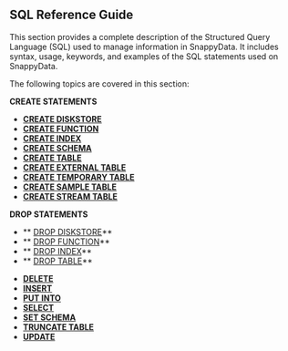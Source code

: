 ## SQL Reference Guide

This section provides a complete description of the Structured Query Language (SQL) used to manage information in SnappyData. It includes syntax, usage, keywords, and examples of the SQL statements used on SnappyData.

The following topics are covered in this section:

**CREATE STATEMENTS**</br>
 - **[CREATE DISKSTORE](reference/sql_reference/create-diskstore.md)**</br>
 - **[CREATE FUNCTION](reference/sql_reference/create-function.md)**</br>
 - **[CREATE INDEX](reference/sql_reference/create-index.md)**</br>
 - **[CREATE SCHEMA](reference/sql_reference/create-schema.md)**</br>
 - **[CREATE TABLE](reference/sql_reference/create-table.md)**</br>
 - **[CREATE EXTERNAL TABLE](reference/sql_reference/create-external-table.md)**</br>
 - **[CREATE TEMPORARY TABLE](reference/sql_reference/create-temporary-table.md)**</br>
 - **[CREATE SAMPLE TABLE](reference/sql_reference/create-sample-table.md)**</br>
 - **[CREATE STREAM TABLE](reference/sql_reference/create-stream-table.md)** 

**DROP STATEMENTS**</br>
 - ** [DROP DISKSTORE](reference/sql_reference/drop-diskstore.md)**</br>
 - ** [DROP FUNCTION](reference/sql_reference/drop-function.md)**</br>
 - ** [DROP INDEX](reference/sql_reference/drop-index.md)**</br>
 - ** [DROP TABLE](reference/sql_reference/drop-table.md)**

* **[DELETE](reference/sql_reference/delete.md)** </br>
* **[INSERT](reference/sql_reference/insert.md)**</br>
* **[PUT INTO](reference/sql_reference/put-into.md)**</br>
* **[SELECT](reference/sql_reference/select.md)**</br>
* **[SET SCHEMA](reference/sql_reference/set-schema.md)**</br>
* **[TRUNCATE TABLE](reference/sql_reference/truncate-table.md)**</br>
* **[UPDATE](reference/sql_reference/update.md)**</br>